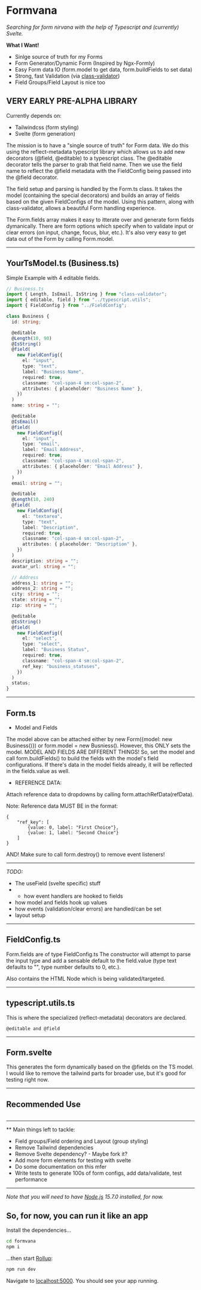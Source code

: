 # Formvana

_Searching for form nirvana with the help of Typescript and (currently) Svelte._

**What I Want!**

- Sinlge source of truth for my Forms
- Form Generator/Dynamic Form (Inspired by Ngx-Formly)
- Easy Form data IO (form.model to get data, form.buildFields to set data)
- Strong, fast Validation (via [class-validator](https://github.com/typestack/class-validator))
- Field Groups/Field Layout is nice too

## VERY EARLY PRE-ALPHA LIBRARY

Currently depends on:

- Tailwindcss (form styling)
- Svelte (form generation)

The mission is to have a "single source of truth" for Form data.
We do this using the reflect-metadata typescript library which allows us to add new decorators (@field, @editable) to a typescript class.
The @editable decorator tells the parser to grab that field name.
Then we use the field name to reflect the @field metadata with the FieldConfig being passed into the @field decorator.

The field setup and parsing is handled by the Form.ts class.
It takes the model (containing the special decorators) and builds an array of fields based on the given FieldConfigs of the model.
Using this pattern, along with class-validator, allows a beautiful Form handling experience.

The Form.fields array makes it easy to itterate over and generate form fields dymanically. There are form options which specify when to validate input or clear errors (on input, change, focus, blur, etc.).
It's also very easy to get data out of the Form by calling Form.model.

----
## YourTsModel.ts (Business.ts)
Simple Example with 4 editable fields.

```ts
// Business.ts
import { Length, IsEmail, IsString } from "class-validator";
import { editable, field } from "../typescript.utils";
import { FieldConfig } from "../FieldConfig";

class Business {
  id: string;

  @editable
  @Length(10, 90)
  @IsString()
  @field(
    new FieldConfig({
      el: "input",
      type: "text",
      label: "Business Name",
      required: true,
      classname: "col-span-4 sm:col-span-2",
      attributes: { placeholder: "Business Name" },
    })
  )
  name: string = "";

  @editable
  @IsEmail()
  @field(
    new FieldConfig({
      el: "input",
      type: "email",
      label: "Email Address",
      required: true,
      classname: "col-span-4 sm:col-span-2",
      attributes: { placeholder: "Email Address" },
    })
  )
  email: string = "";

  @editable
  @Length(10, 240)
  @field(
    new FieldConfig({
      el: "textarea",
      type: "text",
      label: "Description",
      required: true,
      classname: "col-span-4 sm:col-span-2",
      attributes: { placeholder: "Description" },
    })
  )
  description: string = "";
  avatar_url: string = "";

  // Address
  address_1: string = "";
  address_2: string = "";
  city: string = "";
  state: string = "";
  zip: string = "";

  @editable
  @IsString()
  @field(
    new FieldConfig({
      el: "select",
      type: "select",
      label: "Business Status",
      required: true,
      classname: "col-span-4 sm:col-span-2",
      ref_key: "business_statuses",
    })
  )
  status;
}
```

---

## Form.ts

- Model and Fields

The model above can be attached either by new Form({model: new Business()}) or form.model = new Busniess().
However, this ONLY sets the model.
MODEL AND FIELDS ARE DIFFERENT THINGS!
So, set the model and call form.buildFields() to build the fields with the model's field configurations.
If there's data in the model fields already, it will be reflected in the fields.value as well.

- REFERENCE DATA:

Attach reference data to dropdowns by calling form.attachRefData(refData).

Note: Reference data MUST BE in the format:

```
{
	"ref_key": [
		{value: 0, label: "First Choice"},
		{value: 1, label: "Second Choice"}
	]
}
```

AND! Make sure to call form.destroy() to remove event listeners!

---

_TODO:_

- The useField (svelte specific) stuff
- - how event handlers are hooked to fields
- how model and fields hook up values
- how events (validation/clear errors) are handled/can be set
- layout setup

---

## FieldConfig.ts

Form.fields are of type FieldConfig.ts
The constructor will attempt to parse the input type and add a sensable default to the field.value (type text defaults to "", type number defaults to 0, etc.).

Also contains the HTML Node which is being validated/targeted.

---

## typescript.utils.ts

This is where the specialized (reflect-metadata) decorators are declared.

```
@editable and @field
```

---

## Form.svelte

This generates the form dynamically based on the @fields on the TS model. I would like to remove the tailwind parts for broader use, but it's good for testing right now.

---

## Recommended Use

```commands go here

```

---

\*\* Main things left to tackle:

- Field groups/Field ordering and Layout (group styling)
- Remove Tailwind dependencies
- Remove Svelte dependency? - Maybe fork it?
- Add more form elements for testing with svelte
- Do some documentation on this mfer
- Write tests to generate 100s of form configs, add data/validate, test performance

---

*Note that you will need to have [Node.js](https://nodejs.org) 15.7.0 installed, for now.*

## So, for now, you can run it like an app

Install the dependencies...

```bash
cd formvana
npm i
```

...then start [Rollup](https://rollupjs.org):

```bash
npm run dev
```

Navigate to [localhost:5000](http://localhost:5000). You should see your app running.
